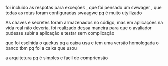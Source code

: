 foi incluido as respotas para exceções , que foi pensado um swwager , que todas as rotas foram configuradas
swaagwe pq é muito utyilizado

As chaves e secretes foram armazenados no código, mas em aplicações na vida real não deveria, foi
realizado dessa maneira para que o avaliador pudesse subir a aplicação e testar sem complicação


que foi esclhida o quekus pq a caixa usa e tem uma versão homologada
o banco tbm pq foi a caixa que usou

a arquitetura pq é simples e facil de compriensão

